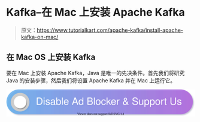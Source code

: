 # Kafka–在 Mac 上安装 Apache Kafka

> 原文：<https://www.tutorialkart.com/apache-kafka/install-apache-kafka-on-mac/>

## 在 Mac OS 上安装 Kafka

要在 Mac 上安装 Apache Kafka，Java 是唯一的先决条件。首先我们将研究 Java 的安装步骤，然后我们将设置 Apache Kafka 并在 Mac 上运行它。

[![](img/925da31b32d6bc3827932f6c8afb11bb.png)](https://www.tutorialkart.com/)
